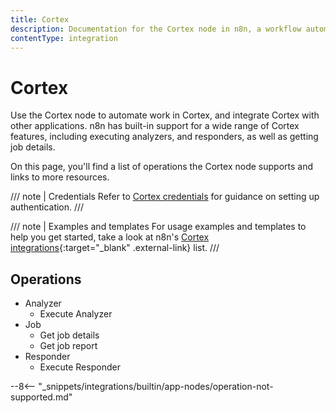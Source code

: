 ```yaml
---
title: Cortex
description: Documentation for the Cortex node in n8n, a workflow automation platform. Includes details of operations and configuration, and links to examples and credentials information.
contentType: integration
---
```


# Cortex

Use the Cortex node to automate work in Cortex, and integrate Cortex with other applications. n8n has built-in support for a wide range of Cortex features, including executing analyzers, and responders, as well as getting job details.

On this page, you'll find a list of operations the Cortex node supports and links to more resources.

/// note | Credentials
Refer to [Cortex credentials](/integrations/builtin/credentials/cortex/) for guidance on setting up authentication. 
///

/// note | Examples and templates
For usage examples and templates to help you get started, take a look at n8n's [Cortex integrations](https://n8n.io/integrations/cortex/){:target="_blank" .external-link} list.
///

## Operations

* Analyzer
    * Execute Analyzer
* Job
    * Get job details
    * Get job report
* Responder
    * Execute Responder


--8<-- "_snippets/integrations/builtin/app-nodes/operation-not-supported.md"

